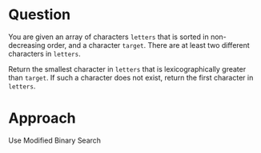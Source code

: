 # Question
You are given an array of characters ```letters``` that is sorted in non-decreasing order, and a character ```target```. There are at least two different characters in ```letters```.

Return the smallest character in ```letters``` that is lexicographically greater than ```target```. If such a character does not exist, return the first character in ```letters```.

# Approach

Use Modified Binary Search
